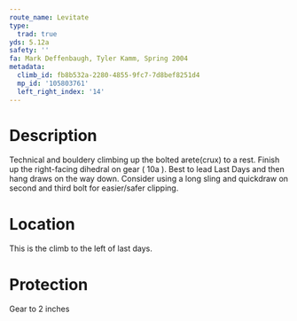 ```yaml
---
route_name: Levitate
type:
  trad: true
yds: 5.12a
safety: ''
fa: Mark Deffenbaugh, Tyler Kamm, Spring 2004
metadata:
  climb_id: fb8b532a-2280-4855-9fc7-7d8bef8251d4
  mp_id: '105803761'
  left_right_index: '14'
---
```

# Description
Technical and bouldery climbing up the bolted arete(crux) to a rest. Finish up the right-facing dihedral on gear ( 10a ). Best to lead Last Days and then hang draws on the way down. Consider using a long sling and quickdraw on second and third bolt for easier/safer clipping.

# Location
This is the climb to the left of last days.

# Protection
Gear to 2 inches

